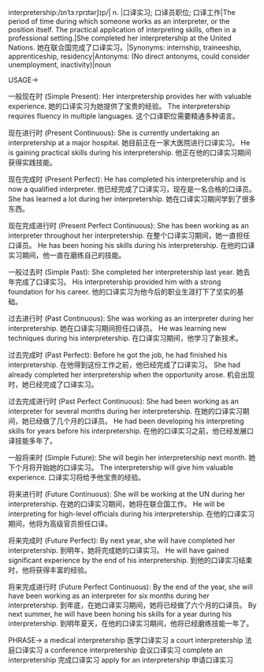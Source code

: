 interpretership:/ɪnˈtɜːrprɪtərʃɪp/| n. |口译实习; 口译员职位; 口译工作|The period of time during which someone works as an interpreter, or the position itself.  The practical application of interpreting skills, often in a professional setting.|She completed her interpretership at the United Nations. 她在联合国完成了口译实习。|Synonyms: internship, traineeship, apprenticeship, residency|Antonyms:  (No direct antonyms, could consider unemployment, inactivity)|noun


USAGE->

一般现在时 (Simple Present):
Her interpretership provides her with valuable experience. 她的口译实习为她提供了宝贵的经验。
The interpretership requires fluency in multiple languages.  这个口译职位需要精通多种语言。


现在进行时 (Present Continuous):
She is currently undertaking an interpretership at a major hospital. 她目前正在一家大医院进行口译实习。
He is gaining practical skills during his interpretership. 他正在他的口译实习期间获得实践技能。


现在完成时 (Present Perfect):
He has completed his interpretership and is now a qualified interpreter. 他已经完成了口译实习，现在是一名合格的口译员。
She has learned a lot during her interpretership.  她在口译实习期间学到了很多东西。


现在完成进行时 (Present Perfect Continuous):
She has been working as an interpreter throughout her interpretership. 在整个口译实习期间，她一直担任口译员。
He has been honing his skills during his interpretership. 在他的口译实习期间，他一直在磨练自己的技能。


一般过去时 (Simple Past):
She completed her interpretership last year. 她去年完成了口译实习。
His interpretership provided him with a strong foundation for his career. 他的口译实习为他今后的职业生涯打下了坚实的基础。


过去进行时 (Past Continuous):
She was working as an interpreter during her interpretership.  她在口译实习期间担任口译员。
He was learning new techniques during his interpretership. 在口译实习期间，他学习了新技术。


过去完成时 (Past Perfect):
Before he got the job, he had finished his interpretership. 在他得到这份工作之前，他已经完成了口译实习。
She had already completed her interpretership when the opportunity arose. 机会出现时，她已经完成了口译实习。


过去完成进行时 (Past Perfect Continuous):
She had been working as an interpreter for several months during her interpretership. 在她的口译实习期间，她已经做了几个月的口译员。
He had been developing his interpreting skills for years before his interpretership. 在他的口译实习之前，他已经发展口译技能多年了。


一般将来时 (Simple Future):
She will begin her interpretership next month. 她下个月将开始她的口译实习。
The interpretership will give him valuable experience. 口译实习将给予他宝贵的经验。


将来进行时 (Future Continuous):
She will be working at the UN during her interpretership. 在她的口译实习期间，她将在联合国工作。
He will be interpreting for high-level officials during his interpretership. 在他的口译实习期间，他将为高级官员担任口译。


将来完成时 (Future Perfect):
By next year, she will have completed her interpretership. 到明年，她将完成她的口译实习。
He will have gained significant experience by the end of his interpretership. 到他的口译实习结束时，他将获得丰富的经验。


将来完成进行时 (Future Perfect Continuous):
By the end of the year, she will have been working as an interpreter for six months during her interpretership. 到年底，在她口译实习期间，她将已经做了六个月的口译员。
By next summer, he will have been honing his skills for a year during his interpretership. 到明年夏天，在他的口译实习期间，他将已经磨练技能一年了。


PHRASE->
a medical interpretership  医学口译实习
a court interpretership 法庭口译实习
a conference interpretership 会议口译实习
complete an interpretership 完成口译实习
apply for an interpretership 申请口译实习

